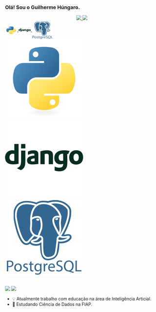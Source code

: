 ### Olá! Sou o Guilherme Húngaro. 

<div align="center">
  <a href="https://github.com/GuiHungaro">
  <img height="180em" src="https://github-readme-stats.vercel.app/api?username=GuiHungaro&show_icons=true&theme=dark&include_all_commits=true&count_private=true"/>
  <img height="180em" src="https://github-readme-stats.vercel.app/api/top-langs/?username=GuiHungaro&layout=compact&langs_count=7&theme=dark"/>
</div>

  <img align="center" alt="Python" height="30" width="40" src="https://raw.githubusercontent.com/devicons/devicon/master/icons/python/python-original.svg">
  <img align="center" alt="Django" height="30" width="40" src="https://raw.githubusercontent.com/devicons/devicon/master/icons/django/django-plain-wordmark.svg">
  <img align="center" alt="PostgresSQL" height="60" width="70" src="https://raw.githubusercontent.com/devicons/devicon/master/icons/postgresql/postgresql-plain-wordmark.svg">

<div> 
  <a href = "#">
    <img src="https://raw.githubusercontent.com/devicons/devicon/master/icons/python/python-original.svg"></a>
  <a href="#">
    <img src="https://raw.githubusercontent.com/devicons/devicon/master/icons/django/django-plain-wordmark.svg"></a> 
  <a href="#">
    <img src="https://raw.githubusercontent.com/devicons/devicon/master/icons/postgresql/postgresql-plain-wordmark.svg"></a> 
<div> 

  

##
  
  
<div> 
  <a href = "mailto:gui.web.developer@gmail.com">
    <img src="https://img.shields.io/badge/-Gmail-%23333?style=for-the-badge&logo=gmail&logoColor=white" target="_blank"></a>
  <a href="https://www.linkedin.com/in/guilherme-húngaro-b78839217">
    <img src="https://img.shields.io/badge/-LinkedIn-%230077B5?style=for-the-badge&logo=linkedin&logoColor=white" target="_blank"></a> 
<div> 


- 💡 Atualmente trabalho com educação na área de Inteligência Articial.
- 📖 Estudando Ciência de Dados na FIAP.

